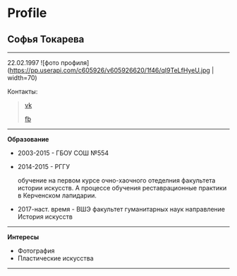Profile
===
## Софья Токарева
***
22.02.1997 ![фото профиля](https://pp.userapi.com/c605926/v605926620/1f46/qI9TeLfHyeU.jpg | width=70)

Контакты:

>[vk](https://vk.com/sonya_tokareva "VKpage")
>
>[fb](https://www.facebook.com/profile.php?id=100004355915887 "FBpage")
***
**Образование**
- 2003-2015 - ГБОУ СОШ №554
- 2014-2015 - РГГУ 

   обучение на первом курсе очно-хаочного отеделния факультета истории искусств. А процессе обучения реставрационные практики в Керченском лапидарии. 
- 2017-наст. время - ВШЭ факультет гуманитарных наук направление История искусств
***
__Интересы__
+ Фотография
+ Пластические искусства
___

